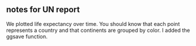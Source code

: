 ## notes for UN report

We plotted life expectancy over time. You should know that each point represents a country and that continents are grouped by color.
I added the ggsave function.
